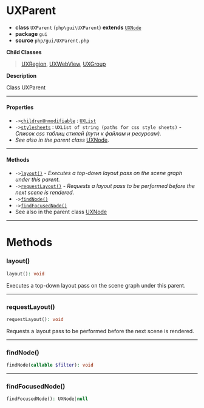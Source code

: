 # UXParent

- **class** `UXParent` (`php\gui\UXParent`) **extends** [`UXNode`](https://github.com/VenityStudio/android/tree/master/jphp-android-ext/api-docs/classes/php/gui/UXNode.md)
- **package** `gui`
- **source** `php/gui/UXParent.php`

**Child Classes**

> [UXRegion](https://github.com/VenityStudio/android/tree/master/jphp-android-ext/api-docs/classes/php/gui/layout/UXRegion.md), [UXWebView](https://github.com/VenityStudio/android/tree/master/jphp-android-ext/api-docs/classes/php/gui/UXWebView.md), [UXGroup](https://github.com/VenityStudio/android/tree/master/jphp-android-ext/api-docs/classes/php/gui/UXGroup.md)

**Description**

Class UXParent

---

#### Properties

- `->`[`childrenUnmodifiable`](#prop-childrenunmodifiable) : [`UXList`](https://github.com/VenityStudio/android/tree/master/jphp-android-ext/api-docs/classes/php/gui/UXList.md)
- `->`[`stylesheets`](#prop-stylesheets) : `UXList of string (paths for css style sheets)` - _Список css таблиц стилей (пути к файлам и ресурсам)._
- *See also in the parent class* [UXNode](https://github.com/VenityStudio/android/tree/master/jphp-android-ext/api-docs/classes/php/gui/UXNode.md).

---

#### Methods

- `->`[`layout()`](#method-layout) - _Executes a top-down layout pass on the scene graph under this parent._
- `->`[`requestLayout()`](#method-requestlayout) - _Requests a layout pass to be performed before the next scene is rendered._
- `->`[`findNode()`](#method-findnode)
- `->`[`findFocusedNode()`](#method-findfocusednode)
- See also in the parent class [UXNode](https://github.com/VenityStudio/android/tree/master/jphp-android-ext/api-docs/classes/php/gui/UXNode.md)

---
# Methods

<a name="method-layout"></a>

### layout()
```php
layout(): void
```
Executes a top-down layout pass on the scene graph under this parent.

---

<a name="method-requestlayout"></a>

### requestLayout()
```php
requestLayout(): void
```
Requests a layout pass to be performed before the next scene is rendered.

---

<a name="method-findnode"></a>

### findNode()
```php
findNode(callable $filter): void
```

---

<a name="method-findfocusednode"></a>

### findFocusedNode()
```php
findFocusedNode(): UXNode|null
```